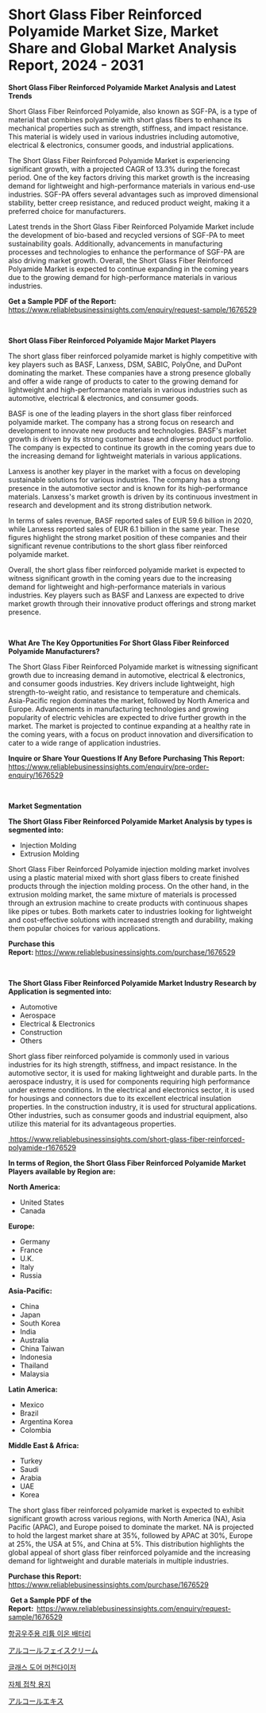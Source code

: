 <p><h1>Short Glass Fiber Reinforced Polyamide Market Size, Market Share and Global Market Analysis Report, 2024 - 2031</h1></p><p><strong>Short Glass Fiber Reinforced Polyamide Market Analysis and Latest Trends</strong></p>
<p><p>Short Glass Fiber Reinforced Polyamide, also known as SGF-PA, is a type of material that combines polyamide with short glass fibers to enhance its mechanical properties such as strength, stiffness, and impact resistance. This material is widely used in various industries including automotive, electrical & electronics, consumer goods, and industrial applications.</p><p>The Short Glass Fiber Reinforced Polyamide Market is experiencing significant growth, with a projected CAGR of 13.3% during the forecast period. One of the key factors driving this market growth is the increasing demand for lightweight and high-performance materials in various end-use industries. SGF-PA offers several advantages such as improved dimensional stability, better creep resistance, and reduced product weight, making it a preferred choice for manufacturers.</p><p>Latest trends in the Short Glass Fiber Reinforced Polyamide Market include the development of bio-based and recycled versions of SGF-PA to meet sustainability goals. Additionally, advancements in manufacturing processes and technologies to enhance the performance of SGF-PA are also driving market growth. Overall, the Short Glass Fiber Reinforced Polyamide Market is expected to continue expanding in the coming years due to the growing demand for high-performance materials in various industries.</p></p>
<p><strong>Get a Sample PDF of the Report:&nbsp;</strong> <a href="https://www.reliablebusinessinsights.com/enquiry/request-sample/1676529">https://www.reliablebusinessinsights.com/enquiry/request-sample/1676529</a></p>
<p>&nbsp;</p>
<p><strong>Short Glass Fiber Reinforced Polyamide Major Market Players</strong></p>
<p><p>The short glass fiber reinforced polyamide market is highly competitive with key players such as BASF, Lanxess, DSM, SABIC, PolyOne, and DuPont dominating the market. These companies have a strong presence globally and offer a wide range of products to cater to the growing demand for lightweight and high-performance materials in various industries such as automotive, electrical & electronics, and consumer goods.</p><p>BASF is one of the leading players in the short glass fiber reinforced polyamide market. The company has a strong focus on research and development to innovate new products and technologies. BASF's market growth is driven by its strong customer base and diverse product portfolio. The company is expected to continue its growth in the coming years due to the increasing demand for lightweight materials in various applications.</p><p>Lanxess is another key player in the market with a focus on developing sustainable solutions for various industries. The company has a strong presence in the automotive sector and is known for its high-performance materials. Lanxess's market growth is driven by its continuous investment in research and development and its strong distribution network.</p><p>In terms of sales revenue, BASF reported sales of EUR 59.6 billion in 2020, while Lanxess reported sales of EUR 6.1 billion in the same year. These figures highlight the strong market position of these companies and their significant revenue contributions to the short glass fiber reinforced polyamide market.</p><p>Overall, the short glass fiber reinforced polyamide market is expected to witness significant growth in the coming years due to the increasing demand for lightweight and high-performance materials in various industries. Key players such as BASF and Lanxess are expected to drive market growth through their innovative product offerings and strong market presence.</p></p>
<p>&nbsp;</p>
<p><strong>What Are The Key Opportunities For Short Glass Fiber Reinforced Polyamide Manufacturers?</strong></p>
<p><p>The Short Glass Fiber Reinforced Polyamide market is witnessing significant growth due to increasing demand in automotive, electrical & electronics, and consumer goods industries. Key drivers include lightweight, high strength-to-weight ratio, and resistance to temperature and chemicals. Asia-Pacific region dominates the market, followed by North America and Europe. Advancements in manufacturing technologies and growing popularity of electric vehicles are expected to drive further growth in the market. The market is projected to continue expanding at a healthy rate in the coming years, with a focus on product innovation and diversification to cater to a wide range of application industries.</p></p>
<p><strong>Inquire or Share Your Questions If Any Before Purchasing This Report:</strong> <a href="https://www.reliablebusinessinsights.com/enquiry/pre-order-enquiry/1676529">https://www.reliablebusinessinsights.com/enquiry/pre-order-enquiry/1676529</a></p>
<p>&nbsp;</p>
<p><strong>Market Segmentation</strong></p>
<p><strong>The Short Glass Fiber Reinforced Polyamide Market Analysis by types is segmented into:</strong></p>
<p><ul><li>Injection Molding</li><li>Extrusion Molding</li></ul></p>
<p><p>Short Glass Fiber Reinforced Polyamide injection molding market involves using a plastic material mixed with short glass fibers to create finished products through the injection molding process. On the other hand, in the extrusion molding market, the same mixture of materials is processed through an extrusion machine to create products with continuous shapes like pipes or tubes. Both markets cater to industries looking for lightweight and cost-effective solutions with increased strength and durability, making them popular choices for various applications.</p></p>
<p><strong>Purchase this Report:&nbsp;</strong><a href="https://www.reliablebusinessinsights.com/purchase/1676529">https://www.reliablebusinessinsights.com/purchase/1676529</a></p>
<p>&nbsp;</p>
<p><strong>The Short Glass Fiber Reinforced Polyamide Market Industry Research by Application is segmented into:</strong></p>
<p><ul><li>Automotive</li><li>Aerospace</li><li>Electrical & Electronics</li><li>Construction</li><li>Others</li></ul></p>
<p><p>Short glass fiber reinforced polyamide is commonly used in various industries for its high strength, stiffness, and impact resistance. In the automotive sector, it is used for making lightweight and durable parts. In the aerospace industry, it is used for components requiring high performance under extreme conditions. In the electrical and electronics sector, it is used for housings and connectors due to its excellent electrical insulation properties. In the construction industry, it is used for structural applications. Other industries, such as consumer goods and industrial equipment, also utilize this material for its advantageous properties.</p></p>
<p><a href="https://www.reliablebusinessinsights.com/short-glass-fiber-reinforced-polyamide-r1676529">&nbsp;https://www.reliablebusinessinsights.com/short-glass-fiber-reinforced-polyamide-r1676529</a></p>
<p><strong>In terms of Region, the Short Glass Fiber Reinforced Polyamide Market Players available by Region are:</strong></p>
<p>
    <p> <strong> North America: </strong>
        <ul>
            <li>United States</li>
            <li>Canada</li>
        </ul>
        </p> 
    <p> <strong> Europe: </strong>
        <ul>
            <li>Germany</li>
            <li>France</li>
            <li>U.K.</li>
            <li>Italy</li>
            <li>Russia</li>
        </ul>
        </p> 
    <p> <strong> Asia-Pacific: </strong>
        <ul>
            <li>China</li>
            <li>Japan</li>
            <li>South Korea</li>
            <li>India</li>
            <li>Australia</li>
            <li>China Taiwan</li>
            <li>Indonesia</li>
            <li>Thailand</li>
            <li>Malaysia</li>
        </ul>
        </p> 
    <p> <strong> Latin America: </strong>
        <ul>
            <li>Mexico</li>
            <li>Brazil</li>
            <li>Argentina Korea</li>
            <li>Colombia</li>
        </ul>
        </p> 
    <p> <strong> Middle East & Africa: </strong>
        <ul>
            <li>Turkey</li>
            <li>Saudi</li>
            <li>Arabia</li>
            <li>UAE</li>
            <li>Korea</li>
        </ul>
    </p>
    </p>
<p><p>The short glass fiber reinforced polyamide market is expected to exhibit significant growth across various regions, with North America (NA), Asia Pacific (APAC), and Europe poised to dominate the market. NA is projected to hold the largest market share at 35%, followed by APAC at 30%, Europe at 25%, the USA at 5%, and China at 5%. This distribution highlights the global appeal of short glass fiber reinforced polyamide and the increasing demand for lightweight and durable materials in multiple industries.</p></p>
<p><strong>Purchase this Report: </strong><a href="https://www.reliablebusinessinsights.com/purchase/1676529">https://www.reliablebusinessinsights.com/purchase/1676529</a></p>
<p>&nbsp;<strong>Get a Sample PDF of the Report:&nbsp;&nbsp;</strong><a href="https://www.reliablebusinessinsights.com/enquiry/request-sample/1676529">https://www.reliablebusinessinsights.com/enquiry/request-sample/1676529</a></p>
<p><strong></strong></p>
<p><p><a href="https://medium.com/@dylanobrien626/%ED%95%AD%EA%B3%B5%EC%9A%B0%EC%A3%BC%EC%9A%A9-%EB%A6%AC%ED%8A%AC%EC%9D%B4%EC%98%A8-%EB%B0%B0%ED%84%B0%EB%A6%AC-%EC%8B%9C%EC%9E%A5-%EB%B3%B4%EA%B3%A0%EC%84%9C%EB%8A%94-%EC%9D%B4-%EC%8B%9C%EC%9E%A5%EC%9D%98-%EC%B5%9C%EC%8B%A0-%ED%8A%B8%EB%A0%8C%EB%93%9C%EC%99%80-%EC%84%B1%EC%9E%A5-%EA%B8%B0%ED%9A%8C%EB%A5%BC-%EB%93%9C%EB%9F%AC%EB%83%85%EB%8B%88%EB%8B%A4-0bbd56951cb1">항공우주용 리튬 이온 배터리</a></p><p><a href="https://github.com/tubbs463/Market-Research-Report-List-1/blob/main/411382199031.md">アルコールフェイスクリーム</a></p><p><a href="https://github.com/laholand/Market-Research-Report-List-4/blob/main/112216090432.md">글래스 도어 머천다이저</a></p><p><a href="https://medium.com/@elisamohr1973/%EC%9E%90%EC%B2%B4-%EC%A0%91%EC%B0%A9%EC%A7%80-%EC%A2%85-%EC%8B%9C%EC%9E%A5-%EB%8F%99%ED%96%A5-%EC%8B%9C%EC%9E%A5-%EB%8F%99%ED%96%A5-%EC%84%B1%EC%9E%A5-2024%EB%85%84%EB%B6%80%ED%84%B0-2031%EB%85%84%EA%B9%8C%EC%A7%80-%EC%98%88%EC%B8%A1-6f9350f0baa7">자체 접착 용지</a></p><p><a href="https://github.com/LeoraEber/Market-Research-Report-List-1/blob/main/154933199032.md">アルコールエキス</a></p></p>